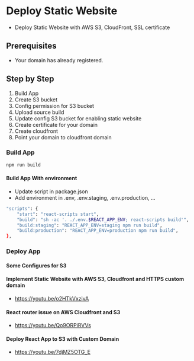 # Deploy Static Website

- Deploy Static Website with AWS S3, CloudFront, SSL certificate

## Prerequisites

- Your domain has already registered.

## Step by Step

1. Build App
2. Create S3 bucket
3. Config permission for S3 bucket
4. Upload source build
5. Update config S3 bucket for enabling static website
6. Create certificate for your domain
7. Create cloudfront
8. Point your domain to cloudfront domain

### Build App

```bash
npm run build
```

#### Build App With environment

- Update script in package.json
- Add environment in .env, .env.staging, .env.production, ...

```bash
"scripts": {
    "start": "react-scripts start",
    "build": "sh -ac '. ./.env.$REACT_APP_ENV; react-scripts build'",
    "build:staging": "REACT_APP_ENV=staging npm run build",
    "build:production": "REACT_APP_ENV=production npm run build",
},
```

### Deploy App

#### Some Configures for S3

#### Implement Static Website with AWS S3, Cloudfront and HTTPS custom domain

- https://youtu.be/o2HTkVxzivA

#### React router issue on AWS Cloudfront and S3

- https://youtu.be/Qo9ORPiRVVs

#### Deploy React App to S3 with Custom Domain

- https://youtu.be/7djMZ5OTG_E

